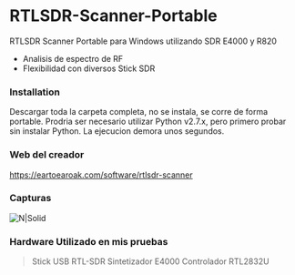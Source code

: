 # RTLSDR-Scanner-Portable
RTLSDR Scanner Portable para Windows utilizando SDR E4000 y R820

  - Analisis de espectro de RF
  - Flexibilidad con diversos Stick SDR

### Installation

Descargar toda la carpeta completa, no se instala, se corre de forma portable.
Prodria ser necesario utilizar Python v2.7.x, pero primero probar sin instalar Python.
La ejecucion demora unos segundos.

### Web del creador
https://eartoearoak.com/software/rtlsdr-scanner

### Capturas
![N|Solid](https://www.rtl-sdr.com/wp-content/uploads/2015/08/rtlsdrscanner.png)

### Hardware Utilizado en mis pruebas
>Stick USB RTL-SDR
>Sintetizador E4000 
>Controlador RTL2832U
